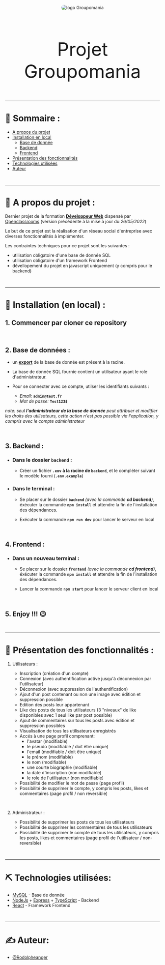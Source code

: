 <p align="center">
 <img src="https://user.oc-static.com/upload/2022/05/25/1653474647318_icon-left-font.png" alt="logo Groupomania" style="border-radius: 25px"></a>
</p>

<br/>

<p align="center" style="font-size: 60px">Projet Groupomania</p>

---

# 📝 Sommaire :

- [A propos du projet](#about)
- [Installation en local](#install)
  - [Base de donnée](#database)
  - [Backend](#backend)
  - [Frontend](#frontend)
- [Présentation des fonctionnalités](#features)
- [Technologies utilisées](#built_using)
- [Auteur](#author)

<br/>

---

# 🧐 A propos du projet : <a name = "about"></a>

Dernier projet de la formation [**Développeur Web**](https://openclassrooms.com/fr/paths/556-developpeur-web) dispensé par [Openclassrooms](https://openclassrooms.com/) (version précédente à la mise à jour du _26/05/2022_)

Le but de ce projet est la réalisation d'un réseau social d'entreprise avec diverses fonctionnalités à implémenter.

Les contraintes techniques pour ce projet sont les suivantes :

- utilisation obligatoire d'une base de donnée SQL
- utilisation obligatoire d'un framework Frontend
- dévellopement du projet en javascript uniquement (y compris pour le backend)

<br/>

---

# 🔧 Installation (en local) : <a name = "install"></a>

## 1. Commencer par cloner ce repository

<br/>

## 2. Base de données : <a name = "database"></a>

- un [**export**](groupomania.sql) de la base de donnée est présent à la racine.
- La base de donnée SQL fournie contient un utilisateur ayant le role d'administrateur.

- Pour se connecter avec ce compte, utilser les identifiants suivants :

  - _Email:_ **`admin@test.fr`**
  - _Mot de passe:_ **`Test123$`**

_note: seul **l'administrateur de la base de donnée** peut attribuer et modifier les droits des utilisateurs, cette action n'est pas possible via l'application, y compris avec le compte administrateur_

<br/>

## 3. Backend : <a name = "backend"></a>

- ### Dans le dossier **`backend`** :

  - Créer un fichier **`.env`** **à la racine de `backend`**, et le compléter suivant le modèle fourni (**`.env.example`**)

- ### Dans le terminal :

  - Se placer sur le dossier **`backend`** _(avec la commande **cd backend**)_, éxécuter la commande **`npm install`** et attendre la fin de l'installation des dépendances.

  - Exécuter la commande **`npm run dev`** pour lancer le serveur en local

<br/>

## 4. Frontend : <a name = "frontend"></a>

- ### Dans un nouveau terminal :

  - Se placer sur le dossier **`frontend`** _(avec la commande **cd frontend**)_, éxécuter la commande **`npm install`** et attendre la fin de l'installation des dépendances.

  - Lancer la commande **`npm start`** pour lancer le serveur client en local

<br/>

## 5. Enjoy !!! 😉

<br/>

---

# 🎈 Présentation des fonctionnalités : <a name = "features"></a>

1. Utilisateurs :

   - Inscription (création d'un compte)
   - Connexion (avec authentification active jusqu'à déconnexion par l'utilisateur)
   - Déconnexion (avec suppression de l'authentification)
   - Ajout d'un post contenant ou non une image avec édition et suppression possible
   - Edition des posts leur appartenant
   - Like des posts de tous les utilisateurs (3 "niveaux" de like disponibles avec 1 seul like par post possible)
   - Ajout de commentaires sur tous les posts avec édition et suppression possibles
   - Visualisation de tous les utilisateurs enregistrés
   - Accés à une page profil comprenant:
     - l'avatar (modifiable)
     - le pseudo (modifiable / doit être unique)
     - l'email (modifiable / doit être unique)
     - le prénom (modifiable)
     - le nom (modifiable)
     - une courte biographie (modifiable)
     - la date d'inscription (non modifiable)
     - le role de l'utilisateur (non modifiable)
   - Possibilité de modifier le mot de passe (page profil)
   - Possibilité de supprimer le compte, y compris les posts, likes et commentaires (page profil / non réversible)

<br/>

2. Administrateur :

   - Possibilité de supprimer les posts de tous les utilisateurs
   - Possibilité de supprimer les commentaires de tous les utilisateurs
   - Possibilité de supprimer le compte de tous les utilisateurs, y compris les posts, likes et commentaires (page profil de l'utilisateur / non-reversible)

<br/>

---

# ⛏️ Technologies utilisées: <a name = "built_using"></a>

- [MySQL](https://www.mysql.com/) - Base de donnée
- [NodeJs](https://nodejs.org/en/) + [Express](https://expressjs.com/) + [TypeScript](https://www.typescriptlang.org/) - Backend
- [React](https://reactjs.org/) - Framework Frontend

<br/>

---

# ✍️ Auteur: <a name = "author"></a>

- [@Rodolpheanger](https://github.com/Rodolpheanger)

